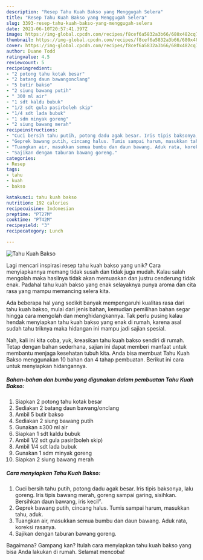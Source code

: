 ```yaml
---
description: "Resep Tahu Kuah Bakso yang Menggugah Selera"
title: "Resep Tahu Kuah Bakso yang Menggugah Selera"
slug: 3393-resep-tahu-kuah-bakso-yang-menggugah-selera
date: 2021-06-10T20:57:41.397Z
image: https://img-global.cpcdn.com/recipes/f8cef6a5832a3b66/680x482cq70/tahu-kuah-bakso-foto-resep-utama.jpg
thumbnail: https://img-global.cpcdn.com/recipes/f8cef6a5832a3b66/680x482cq70/tahu-kuah-bakso-foto-resep-utama.jpg
cover: https://img-global.cpcdn.com/recipes/f8cef6a5832a3b66/680x482cq70/tahu-kuah-bakso-foto-resep-utama.jpg
author: Duane Todd
ratingvalue: 4.5
reviewcount: 5
recipeingredient:
- "2 potong tahu kotak besar"
- "2 batang daun bawangonclang"
- "5 butir bakso"
- "2 siung bawang putih"
- " 300 ml air"
- "1 sdt kaldu bubuk"
- "1/2 sdt gula pasirboleh skip"
- "1/4 sdt lada bubuk"
- "1 sdm minyak goreng"
- "2 siung bawang merah"
recipeinstructions:
- "Cuci bersih tahu putih, potong dadu agak besar. Iris tipis baksonya, lalu goreng. Iris tipis bawang merah, goreng sampai garing, sisihkan. Bersihkan daun bawang, iris kecil²."
- "Geprek bawang putih, cincang halus. Tumis sampai harum, masukkan tahu, aduk."
- "Tuangkan air, masukkan semua bumbu dan daun bawang. Aduk rata, koreksi rasanya."
- "Sajikan dengan taburan bawang goreng."
categories:
- Resep
tags:
- tahu
- kuah
- bakso

katakunci: tahu kuah bakso 
nutrition: 192 calories
recipecuisine: Indonesian
preptime: "PT27M"
cooktime: "PT42M"
recipeyield: "3"
recipecategory: Lunch

---
```



![Tahu Kuah Bakso](https://img-global.cpcdn.com/recipes/f8cef6a5832a3b66/680x482cq70/tahu-kuah-bakso-foto-resep-utama.jpg)

Lagi mencari inspirasi resep tahu kuah bakso yang unik? Cara menyiapkannya memang tidak susah dan tidak juga mudah. Kalau salah mengolah maka hasilnya tidak akan memuaskan dan justru cenderung tidak enak. Padahal tahu kuah bakso yang enak selayaknya punya aroma dan cita rasa yang mampu memancing selera kita.



Ada beberapa hal yang sedikit banyak mempengaruhi kualitas rasa dari tahu kuah bakso, mulai dari jenis bahan, kemudian pemilihan bahan segar hingga cara mengolah dan menghidangkannya. Tak perlu pusing kalau hendak menyiapkan tahu kuah bakso yang enak di rumah, karena asal sudah tahu triknya maka hidangan ini mampu jadi sajian spesial.


Nah, kali ini kita coba, yuk, kreasikan tahu kuah bakso sendiri di rumah. Tetap dengan bahan sederhana, sajian ini dapat memberi manfaat untuk membantu menjaga kesehatan tubuh kita. Anda bisa membuat Tahu Kuah Bakso menggunakan 10 bahan dan 4 tahap pembuatan. Berikut ini cara untuk menyiapkan hidangannya.

<!--inarticleads1-->

##### Bahan-bahan dan bumbu yang digunakan dalam pembuatan Tahu Kuah Bakso:

1. Siapkan 2 potong tahu kotak besar
1. Sediakan 2 batang daun bawang/onclang
1. Ambil 5 butir bakso
1. Sediakan 2 siung bawang putih
1. Gunakan  ±300 ml air
1. Siapkan 1 sdt kaldu bubuk
1. Ambil 1/2 sdt gula pasir(boleh skip)
1. Ambil 1/4 sdt lada bubuk
1. Gunakan 1 sdm minyak goreng
1. Siapkan 2 siung bawang merah




<!--inarticleads2-->

##### Cara menyiapkan Tahu Kuah Bakso:

1. Cuci bersih tahu putih, potong dadu agak besar. Iris tipis baksonya, lalu goreng. Iris tipis bawang merah, goreng sampai garing, sisihkan. Bersihkan daun bawang, iris kecil².
1. Geprek bawang putih, cincang halus. Tumis sampai harum, masukkan tahu, aduk.
1. Tuangkan air, masukkan semua bumbu dan daun bawang. Aduk rata, koreksi rasanya.
1. Sajikan dengan taburan bawang goreng.




Bagaimana? Gampang kan? Itulah cara menyiapkan tahu kuah bakso yang bisa Anda lakukan di rumah. Selamat mencoba!
